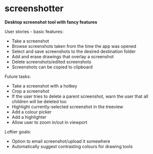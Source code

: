 # screenshotter
**Desktop screenshot tool with fancy features**

User stories - basic features:
- Take a screenshot 
- Browse screenshots taken from the time the app was opened
- Select and save screenshots to the desired destination folder
- Add and erase drawings that overlay a screenshot
- Delete screenshots/edited screenshots
- Screenshots can be copied to clipboard

Future tasks:
- Take a screenshot with a hotkey
- Crop a screenshot
- If the user tries to delete a parent screenshot, warn the user that all children will be deleted too
- Highlight currently-selected screenshot in the treeview
- Add a colour picker
- Add a highlighter
- Allow user to zoom in/out in viewport

Loftier goals:
- Option to email screenshot/upload it somewhere
- Automatically suggest contrasting colours for drawing tools
